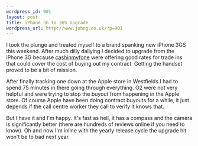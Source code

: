 ```yaml
--- 
wordpress_id: 901
layout: post
title: iPhone 3G to 3GS Upgrade
wordpress_url: http://www.johng.co.uk/?p=901
---
```

I took the plunge and treated myself to a brand spanking new iPhone 3GS this weekend. After much dilly dallying I decided to upgrade from the iPhone 3G because <a href="http://www.cashinmyfone.com/">cashinmyfone</a> were offering good rates for trade ins that could cover the cost of buying out my contract. Getting the handset proved to be a bit of mission.

After finally tracking one down at the Apple store in Westfields I had to spend 75 minutes in there going through everything. O2 were not very helpful and were trying to stop the buyout from happening in the Apple store. Of course Apple have been doing contract buyouts for a while, it just depends if the call centre worker they call to verify it knows that.

But I have it and I'm happy. It's fast as hell, it has a compass and the camera is significantly better (there are hundreds of reviews online if you need to know). Oh and now I'm inline with the yearly release cycle the upgrade hit won't be to bad next year.
